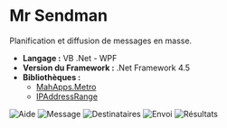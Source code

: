 # Mr Sendman
Planification et diffusion de messages en masse.

* **Langage :** VB .Net - WPF
* **Version du Framework :** .Net Framework 4.5
* **Bibliothèques :**
  * [MahApps.Metro](https://www.nuget.org/packages/MahApps.Metro)
  * [IPAddressRange](https://www.nuget.org/packages/IPAddressRange)

![Aide](https://i.imgur.com/d0IeA2d.png)
![Message](https://i.imgur.com/hHfkJGs.png)
![Destinataires](https://i.imgur.com/0fCxoM3.png)
![Envoi](https://i.imgur.com/nRbscN0.png)
![Résultats](https://i.imgur.com/2uWMb0l.png)




